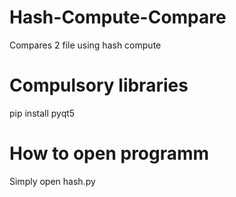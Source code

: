 # Hash-Compute-Compare
Compares 2 file using hash compute
# Compulsory libraries
pip install pyqt5
# How to open programm
Simply open hash.py
